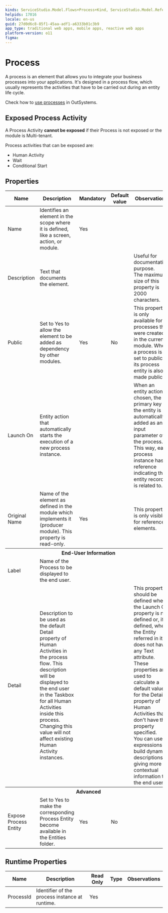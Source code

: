 ```yaml
---
kinds: ServiceStudio.Model.Flows+Process+Kind, ServiceStudio.Model.ReferenceProcess+Kind
helpids: 17016
locale: en-us
guid: 27d0d6c8-85f1-45aa-adf1-a6333b01c3b9
app_type: traditional web apps, mobile apps, reactive web apps
platform-version: o11
figma:
---
```


# Process

A process is an element that allows you to integrate your business processes into your applications. It's designed in a process flow, which usually represents the activities that have to be carried out during an entity life cycle. 

Check how to [use processes](<../../../develop/processes/intro.md>) in OutSystems.

## Exposed Process Activity

A Process Activity **cannot be exposed** if their Process is not exposed or the module is Multi-tenant. 

Process activities that can be exposed are:

* Human Activity
* Wait
* Conditional Start

## Properties

<table markdown="1">
<thead>
<tr>
<th>Name</th>
<th>Description</th>
<th>Mandatory</th>
<th>Default value</th>
<th>Observations</th>
</tr>
</thead>
<tbody>
<tr>
<td title="Name">Name</td>
<td>Identifies an element in the scope where it is defined, like a screen, action, or module.</td>
<td>Yes</td>
<td></td>
<td></td>
</tr>
<tr>
<td title="Description">Description</td>
<td>Text that documents the element.</td>
<td></td>
<td></td>
<td>Useful for documentation purpose.<br/>The maximum size of this property is 2000 characters.</td>
</tr>
<tr>
<td title="Public">Public</td>
<td>Set to Yes to allow the element to be added as dependency by other modules.</td>
<td>Yes</td>
<td>No</td>
<td>This property is only available for processes that were created in the current module. When a process is set to public its process entity is also made public.</td>
</tr>
<tr>
<td title="Launch On">Launch On</td>
<td>Entity action that automatically starts the execution of a new process instance.</td>
<td></td>
<td></td>
<td>When an entity action is chosen, the primary key of the entity is automatically added as an input parameter of the process. This way, each process instance has a reference indicating the entity record it is related to.</td>
</tr>
<tr>
<td title="Original Name">Original Name</td>
<td>Name of the element as defined in the module which implements it (producer module). This property is read-only.</td>
<td>Yes</td>
<td></td>
<td>This property is only visible for referenced elements.</td>
</tr>
<tr >
<th colspan="5">End-User Information</th>
</tr>
<tr>
<td title="Label">Label</td>
<td>Name of the Process to be displayed to the end user.</td>
<td></td>
<td></td>
<td></td>
</tr>
<tr>
<td title="Detail">Detail</td>
<td>Description to be used as the default Detail property of Human Activities in the process flow. This description will be displayed to the end user in the Taskbox for all Human Activities inside this process. Changing this value will not affect existing Human Activity instances.</td>
<td></td>
<td></td>
<td>This property should be defined when the Launch On property is not defined or, if defined, when the Entity referred in it does not have any Text attribute. These properties are used to calculate a default value for the Detail property of Human Activities that don't have that property specified.<br/>
        You can use expressions to build dynamic descriptions, giving more contextual information to the end user.</td>
</tr>
<tr >
<th colspan="5">Advanced</th>
</tr>
<tr>
<td title="Expose Process Entity">Expose Process Entity</td>
<td>Set to Yes to make the corresponding Process Entity become available in the Entities folder.</td>
<td>Yes</td>
<td>No</td>
<td></td>
</tr>
</tbody>
</table>

## Runtime Properties

<table markdown="1">
<thead>
<tr>
<th>Name</th>
<th>Description</th>
<th>Read Only</th>
<th>Type</th>
<th>Observations</th>
</tr>
</thead>
<tbody>
<tr>
<td>ProcessId</td>
<td>Identifier of the process instance at runtime.</td>
<td>Yes</td>
<td></td>
<td></td>
</tr>
</tbody>
</table>

